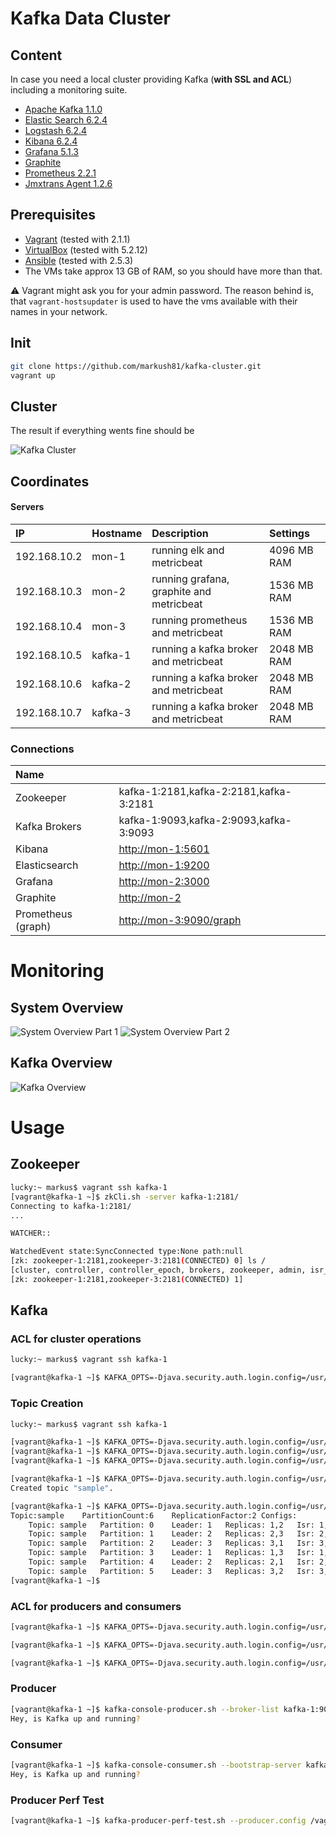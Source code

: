 # Kafka Data Cluster

## Content

In case you need a local cluster providing Kafka (**with SSL and ACL**) including a monitoring suite.

* [Apache Kafka 1.1.0](http://kafka.apache.org/11/documentation.html)
* [Elastic Search 6.2.4](https://www.elastic.co/guide/en/elasticsearch/reference/6.2/index.html)
* [Logstash 6.2.4](https://www.elastic.co/guide/en/logstash/6.2/index.html)
* [Kibana 6.2.4](https://www.elastic.co/guide/en/kibana/6.2/index.html)
* [Grafana 5.1.3](https://grafana.com)
* [Graphite](https://graphiteapp.org)
* [Prometheus 2.2.1](https://prometheus.io)
* [Jmxtrans Agent 1.2.6](https://github.com/jmxtrans/jmxtrans-agent/)

## Prerequisites

* [Vagrant](https://www.vagrantup.com) (tested with 2.1.1)
* [VirtualBox](http://virtualbox.org) (tested with 5.2.12)
* [Ansible](http://docs.ansible.com/ansible/index.html) (tested with 2.5.3)
* The VMs take approx 13 GB of RAM, so you should have more than that.


:warning: Vagrant might ask you for your admin password. The reason behind is, that `vagrant-hostsupdater` is used to have the vms available with their names in your network.

## Init

```bash
git clone https://github.com/markush81/kafka-cluster.git
vagrant up
```

## Cluster

The result if everything wents fine should be

![Kafka Cluster](doc/kafka-cluster.png)


## Coordinates

#### Servers

| IP | Hostname | Description | Settings |
|:--- |:-- |:-- |:-- |
|192.168.10.2|mon-1|running elk and metricbeat| 4096 MB RAM |
|192.168.10.3|mon-2|running grafana, graphite and metricbeat| 1536 MB RAM |
|192.168.10.4|mon-3|running prometheus and metricbeat| 1536 MB RAM |
|192.168.10.5|kafka-1|running a kafka broker and metricbeat| 2048 MB RAM |
|192.168.10.6|kafka-2|running a kafka broker and metricbeat| 2048 MB RAM |
|192.168.10.7|kafka-3|running a kafka broker and metricbeat| 2048 MB RAM |


### Connections

| Name |  |
|:-- |:-- |
|Zookeeper|kafka-1:2181,kafka-2:2181,kafka-3:2181|
|Kafka Brokers|kafka-1:9093,kafka-2:9093,kafka-3:9093|
|Kibana|[http://mon-1:5601](http://mon-1:5601)|
|Elasticsearch|[http://mon-1:9200](http://mon-1:9200)|
|Grafana|[http://mon-2:3000](http://mon-2:3000)|
|Graphite|[http://mon-2](http://mon-2)|
|Prometheus (graph)|[http://mon-3:9090/graph](http://mon-3:9090/graph)|


# Monitoring

## System Overview

![System Overview Part 1](doc/system_overview_1.png)
![System Overview Part 2](doc/system_overview_2.png)

## Kafka Overview

![Kafka Overview](doc/kafka_overview.png)

# Usage

## Zookeeper

```bash
lucky:~ markus$ vagrant ssh kafka-1
[vagrant@kafka-1 ~]$ zkCli.sh -server kafka-1:2181/
Connecting to kafka-1:2181/
...

WATCHER::

WatchedEvent state:SyncConnected type:None path:null
[zk: zookeeper-1:2181,zookeeper-3:2181(CONNECTED) 0] ls /
[cluster, controller, controller_epoch, brokers, zookeeper, admin, isr_change_notification, consumers, config]
[zk: zookeeper-1:2181,zookeeper-3:2181(CONNECTED) 1]

```

## Kafka

### ACL for cluster operations

```bash
lucky:~ markus$ vagrant ssh kafka-1

[vagrant@kafka-1 ~]$ KAFKA_OPTS=-Djava.security.auth.login.config=/usr/local/kafka_2.12-1.1.0/config/zookeeper_jaas.conf kafka-acls.sh --authorizer-properties zookeeper.connect=localhost:2181 --add --operation ClusterAction --cluster --allow-principal User:CN=kafka,OU=org,O=org,L=home,ST=Bavaria,C=DE
```

### Topic Creation

```bash
lucky:~ markus$ vagrant ssh kafka-1

[vagrant@kafka-1 ~]$ KAFKA_OPTS=-Djava.security.auth.login.config=/usr/local/kafka_2.12-1.1.0/config/zookeeper_jaas.conf kafka-acls.sh --authorizer-properties zookeeper.connect=localhost:2181 --add --operation ClusterAction --cluster --allow-principal User:CN=kafka,OU=org,O=org,L=home,ST=Bavaria,C=DE
[vagrant@kafka-1 ~]$ KAFKA_OPTS=-Djava.security.auth.login.config=/usr/local/kafka_2.12-1.1.0/config/zookeeper_jaas.conf kafka-acls.sh --authorizer-properties zookeeper.connect=localhost:2181 --add --operation Create --cluster --allow-principal User:CN=kafka,OU=org,O=org,L=home,ST=Bavaria,C=DE
[vagrant@kafka-1 ~]$ KAFKA_OPTS=-Djava.security.auth.login.config=/usr/local/kafka_2.12-1.1.0/config/zookeeper_jaas.conf kafka-acls.sh --authorizer-properties zookeeper.connect=localhost:2181 --add --operation Describe --cluster --allow-principal User:CN=kafka,OU=org,O=org,L=home,ST=Bavaria,C=DE

[vagrant@kafka-1 ~]$ KAFKA_OPTS=-Djava.security.auth.login.config=/usr/local/kafka_2.12-1.1.0/config/zookeeper_jaas.conf kafka-topics.sh --create --zookeeper kafka-1:2181 --replication-factor 2 --partitions 6 --topic sample
Created topic "sample".

[vagrant@kafka-1 ~]$ KAFKA_OPTS=-Djava.security.auth.login.config=/usr/local/kafka_2.12-1.1.0/config/zookeeper_jaas.conf kafka-topics.sh --zookeeper kafka-1:2181 --topic sample --describe
Topic:sample	PartitionCount:6	ReplicationFactor:2	Configs:
	Topic: sample	Partition: 0	Leader: 1	Replicas: 1,2	Isr: 1,2
	Topic: sample	Partition: 1	Leader: 2	Replicas: 2,3	Isr: 2,3
	Topic: sample	Partition: 2	Leader: 3	Replicas: 3,1	Isr: 3,1
	Topic: sample	Partition: 3	Leader: 1	Replicas: 1,3	Isr: 1,3
	Topic: sample	Partition: 4	Leader: 2	Replicas: 2,1	Isr: 2,1
	Topic: sample	Partition: 5	Leader: 3	Replicas: 3,2	Isr: 3,2
[vagrant@kafka-1 ~]$
```

### ACL for producers and consumers

```bash
[vagrant@kafka-1 ~]$ KAFKA_OPTS=-Djava.security.auth.login.config=/usr/local/kafka_2.12-1.1.0/config/zookeeper_jaas.conf kafka-acls.sh --authorizer-properties zookeeper.connect=localhost:2181 --add --producer --topic sample --allow-principal User:CN=kafka,OU=org,O=org,L=home,ST=Bavaria,C=DE

[vagrant@kafka-1 ~]$ KAFKA_OPTS=-Djava.security.auth.login.config=/usr/local/kafka_2.12-1.1.0/config/zookeeper_jaas.conf kafka-acls.sh --authorizer-properties zookeeper.connect=localhost:2181 --add --consumer --topic sample --allow-principal User:CN=kafka,OU=org,O=org,L=home,ST=Bavaria,C=DE --group console

[vagrant@kafka-1 ~]$ KAFKA_OPTS=-Djava.security.auth.login.config=/usr/local/kafka_2.12-1.1.0/config/zookeeper_jaas.conf kafka-acls.sh --authorizer-properties zookeeper.connect=localhost:2181 --list
```

### Producer

```bash
[vagrant@kafka-1 ~]$ kafka-console-producer.sh --broker-list kafka-1:9093,kafka-3:9093 --producer.config /vagrant/exchange/ssl-client/client-ssl.properties --topic sample
Hey, is Kafka up and running?
```

### Consumer

```bash
[vagrant@kafka-1 ~]$ kafka-console-consumer.sh --bootstrap-server kafka-1:9093,kafka-3:9093 --consumer.config /vagrant/exchange/ssl-client/client-ssl.properties  --group console --topic sample --from-beginning
Hey, is Kafka up and running?
```

### Producer Perf Test

```bash
[vagrant@kafka-1 ~]$ kafka-producer-perf-test.sh --producer.config /vagrant/exchange/ssl-client/client-ssl.properties --producer-props bootstrap.servers="kafka-1:9093,kafka-2:9093,kafka-3:9093" --topic sample --num-records 2000 --throughput 100 --record-size 256

```
